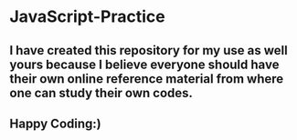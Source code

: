# JavaScript-Practice
## I have created this repository for my use as well yours because I believe everyone should have their own online reference material from where one can study their own codes.
## Happy Coding:)
